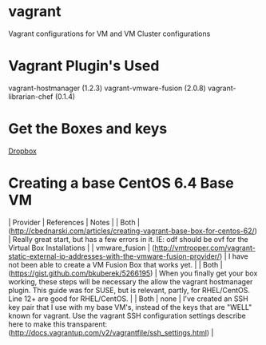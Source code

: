 vagrant
=======

Vagrant configurations for VM and VM Cluster configurations

# Vagrant Plugin's Used

vagrant-hostmanager (1.2.3)
vagrant-vmware-fusion (2.0.8)
vagrant-librarian-chef (0.1.4)

# Get the Boxes and keys

[Dropbox](https://www.dropbox.com/sh/eamvf0ilsu8y68k/9w1fY-AmcR)

# Creating a base CentOS 6.4 Base VM

| Provider | References | Notes |
| Both | (http://cbednarski.com/articles/creating-vagrant-base-box-for-centos-62/) | Really great start, but has a few errors in it. IE: odf should be ovf for the Virtual Box Installations |
| vmware_fusion | (http://vmtrooper.com/vagrant-static-external-ip-addresses-with-the-vmware-fusion-provider/) | I have not been able to create a VM Fusion Box that works yet. |
| Both | (https://gist.github.com/bkuberek/5266195) | When you finally get your box working, these steps will be necessary the allow the vagrant hostmanager plugin.  This guide was for SUSE, but is relevant, partly, for RHEL/CentOS.  Line 12+ are good for RHEL/CentOS. |
| Both | none | I've created an SSH key pair that I use with my base VM's, instead of the keys that are "WELL" known for vagrant.  Use the vagrant SSH configuration settings describe here to make this transparent: (http://docs.vagrantup.com/v2/vagrantfile/ssh_settings.html) |

